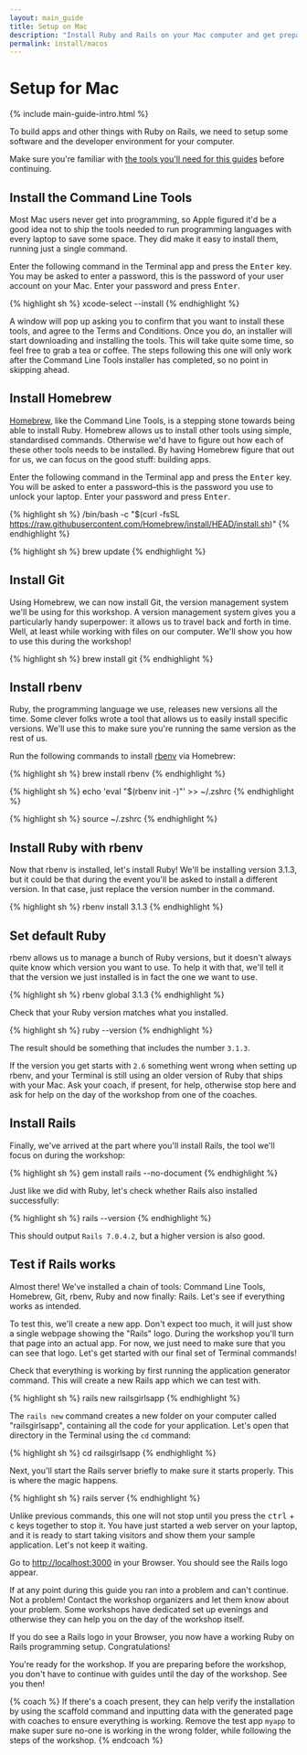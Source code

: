 ```yaml
---
layout: main_guide
title: Setup on Mac
description: "Install Ruby and Rails on your Mac computer and get prepared for the Rails Girls workshop."
permalink: install/macos
---
```


# Setup for Mac

{% include main-guide-intro.html %}

To build apps and other things with Ruby on Rails, we need to setup some software and the developer environment for your computer.

<div class="help-notice">Make sure you're familiar with <a href="/tools">the tools you'll need for this guides</a> before continuing.</div>

## Install the Command Line Tools

Most Mac users never get into programming, so Apple figured it'd be a good idea not to ship the tools needed to run programming languages with every laptop to save some space. They did make it easy to install them, running just a single command.

Enter the following command in the Terminal app and press the <kbd>Enter</kbd> key. You may be asked to enter a password, this is the password of your user account on your Mac. Enter your password and press <kbd>Enter</kbd>.

{% highlight sh %}
xcode-select --install
{% endhighlight %}

A window will pop up asking you to confirm that you want to install these tools, and agree to the Terms and Conditions. Once you do, an installer will start downloading and installing the tools. This will take quite some time, so feel free to grab a tea or coffee. The steps following this one will only work after the Command Line Tools installer has completed, so no point in skipping ahead.

## Install Homebrew

[Homebrew](https://brew.sh/), like the Command Line Tools, is a stepping stone towards being able to install Ruby. Homebrew allows us to install other tools using simple, standardised commands. Otherwise we'd have to figure out how each of these other tools needs to be installed. By having Homebrew figure that out for us, we can focus on the good stuff: building apps.

Enter the following command in the Terminal app and press the <kbd>Enter</kbd> key. You will be asked to enter a password–this is the password you use to unlock your laptop. Enter your password and press <kbd>Enter</kbd>.

{% highlight sh %}
/bin/bash -c "$(curl -fsSL https://raw.githubusercontent.com/Homebrew/install/HEAD/install.sh)"
{% endhighlight %}

{% highlight sh %}
brew update
{% endhighlight %}

## Install Git

Using Homebrew, we can now install Git, the version management system we'll be using for this workshop. A version management system gives you a particularly handy superpower: it allows us to travel back and forth in time. Well, at least while working with files on our computer. We'll show you how to use this during the workshop!

{% highlight sh %}
brew install git
{% endhighlight %}

## Install rbenv

Ruby, the programming language we use, releases new versions all the time. Some clever folks wrote a tool that allows us to easily install specific versions. We'll use this to make sure you're running the same version as the rest of us.

Run the following commands to install [rbenv](https://github.com/rbenv/rbenv) via Homebrew:

{% highlight sh %}
brew install rbenv
{% endhighlight %}

{% highlight sh %}
echo 'eval "$(rbenv init -)"' >> ~/.zshrc
{% endhighlight %}

{% highlight sh %}
source ~/.zshrc
{% endhighlight %}

## Install Ruby with rbenv

Now that rbenv is installed, let's install Ruby! We'll be installing version 3.1.3, but it could be that during the event you'll be asked to install a different version. In that case, just replace the version number in the command.

{% highlight sh %}
rbenv install 3.1.3
{% endhighlight %}

## Set default Ruby

rbenv allows us to manage a bunch of Ruby versions, but it doesn't always quite know which version you want to use. To help it with that, we'll tell it that the version we just installed is in fact the one we want to use.

{% highlight sh %}
rbenv global 3.1.3
{% endhighlight %}

Check that your Ruby version matches what you installed.

{% highlight sh %}
ruby --version
{% endhighlight %}

The result should be something that includes the number `3.1.3`.

If the version you get starts with `2.6` something went wrong when setting up rbenv, and your Terminal is still using an older version of Ruby that ships with your Mac. Ask your coach, if present, for help, otherwise stop here and ask for help on the day of the workshop from one of the coaches.

## Install Rails

Finally, we've arrived at the part where you'll install Rails, the tool we'll focus on during the workshop:

{% highlight sh %}
gem install rails --no-document
{% endhighlight %}

Just like we did with Ruby, let's check whether Rails also installed successfully:

{% highlight sh %}
rails --version
{% endhighlight %}

This should output `Rails 7.0.4.2`, but a higher version is also good.

## Test if Rails works

Almost there! We've installed a chain of tools: Command Line Tools, Homebrew, Git, rbenv, Ruby and now finally: Rails. Let's see if everything works as intended.

To test this, we'll create a new app. Don't expect too much, it will just show a single webpage showing the "Rails" logo. During the workshop you'll turn that page into an actual app. For now, we just need to make sure that you can see that logo. Let's get started with our final set of Terminal commands!

Check that everything is working by first running the application generator command. This will create a new Rails app which we can test with.

{% highlight sh %}
rails new railsgirlsapp
{% endhighlight %}

The `rails new` command creates a new folder on your computer called "railsgirlsapp", containing all the code for your application. Let's open that directory in the Terminal using the `cd` command:

{% highlight sh %}
cd railsgirlsapp
{% endhighlight %}

Next, you'll start the Rails server briefly to make sure it starts properly. This is where the magic happens.

{% highlight sh %}
rails server
{% endhighlight %}

Unlike previous commands, this one will not stop until you press the <kbd>ctrl</kbd> + <kbd>c</kbd> keys together to stop it. You have just started a web server on your laptop, and it is ready to start taking visitors and show them your sample application. Let's not keep it waiting.

Go to <http://localhost:3000> in your Browser. You should see the Rails logo appear.

If at any point during this guide you ran into a problem and can't continue. Not a problem! Contact the workshop organizers and let them know about your problem. Some workshops have dedicated set up evenings and otherwise they can help you on the day of the workshop itself.

If you do see a Rails logo in your Browser, you now have a working Ruby on Rails programming setup. Congratulations!

You're ready for the workshop. If you are preparing before the workshop, you don't have to continue with guides until the day of the workshop. See you then!

{% coach %}
If there's a coach present, they can help verify the installation by using the scaffold command and inputting data with the generated page with coaches to ensure everything is working. Remove the test app `myapp` to make super sure no-one is working in the wrong folder, while following the steps of the workshop.
{% endcoach %}
